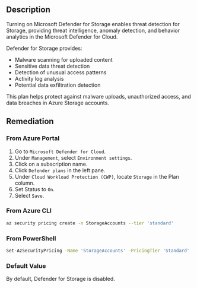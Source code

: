 ## Description

Turning on Microsoft Defender for Storage enables threat detection for Storage, providing threat intelligence, anomaly detection, and behavior analytics in the Microsoft Defender for Cloud.

Defender for Storage provides:
- Malware scanning for uploaded content
- Sensitive data threat detection
- Detection of unusual access patterns
- Activity log analysis
- Potential data exfiltration detection

This plan helps protect against malware uploads, unauthorized access, and data breaches in Azure Storage accounts.

## Remediation

### From Azure Portal

1. Go to `Microsoft Defender for Cloud`.
2. Under `Management`, select `Environment settings`.
3. Click on a subscription name.
4. Click `Defender plans` in the left pane.
5. Under `Cloud Workload Protection (CWP)`, locate `Storage` in the Plan column.
6. Set Status to `On`.
7. Select `Save`.

### From Azure CLI

```bash
az security pricing create -n StorageAccounts --tier 'standard'
```

### From PowerShell

```bash
Set-AzSecurityPricing -Name 'StorageAccounts' -PricingTier 'Standard'
```

### Default Value

By default, Defender for Storage is disabled.

